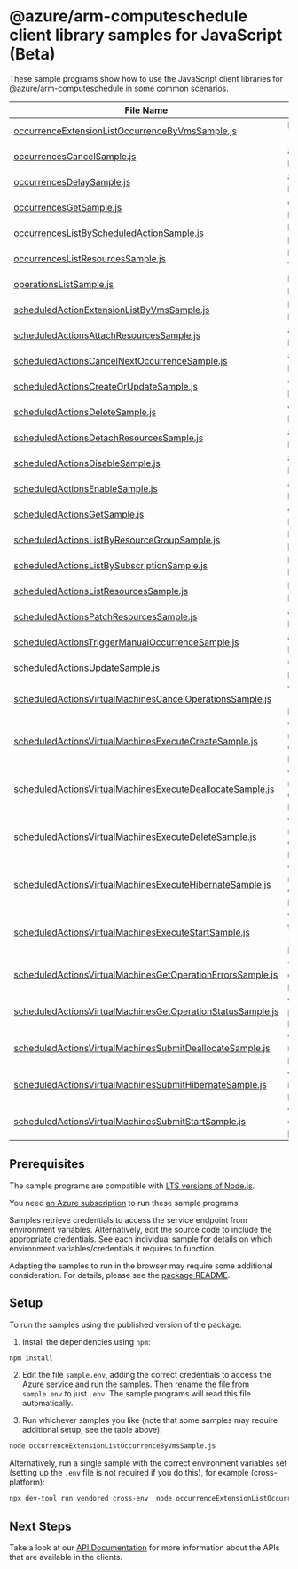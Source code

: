 # @azure/arm-computeschedule client library samples for JavaScript (Beta)

These sample programs show how to use the JavaScript client libraries for @azure/arm-computeschedule in some common scenarios.

| **File Name**                                                                                                         | **Description**                                                                                                                                                                                                                                                                  |
| --------------------------------------------------------------------------------------------------------------------- | -------------------------------------------------------------------------------------------------------------------------------------------------------------------------------------------------------------------------------------------------------------------------------- |
| [occurrenceExtensionListOccurrenceByVmsSample.js][occurrenceextensionlistoccurrencebyvmssample]                       | list OccurrenceExtensionResource resources by parent x-ms-original-file: 2025-04-15-preview/OccurrenceExtension_ListOccurrenceByVms_MaximumSet_Gen.json                                                                                                                          |
| [occurrencesCancelSample.js][occurrencescancelsample]                                                                 | a synchronous resource action. x-ms-original-file: 2025-04-15-preview/Occurrences_Cancel_MaximumSet_Gen.json                                                                                                                                                                     |
| [occurrencesDelaySample.js][occurrencesdelaysample]                                                                   | a long-running resource action. x-ms-original-file: 2025-04-15-preview/Occurrences_Delay_MaximumSet_Gen.json                                                                                                                                                                     |
| [occurrencesGetSample.js][occurrencesgetsample]                                                                       | get a Occurrence x-ms-original-file: 2025-04-15-preview/Occurrences_Get_MaximumSet_Gen.json                                                                                                                                                                                      |
| [occurrencesListByScheduledActionSample.js][occurrenceslistbyscheduledactionsample]                                   | list Occurrence resources by ScheduledAction x-ms-original-file: 2025-04-15-preview/Occurrences_ListByScheduledAction_MaximumSet_Gen.json                                                                                                                                        |
| [occurrencesListResourcesSample.js][occurrenceslistresourcessample]                                                   | list resources attached to Scheduled Actions for the given occurrence x-ms-original-file: 2025-04-15-preview/Occurrences_ListResources_MaximumSet_Gen.json                                                                                                                       |
| [operationsListSample.js][operationslistsample]                                                                       | list the operations for the provider x-ms-original-file: 2025-04-15-preview/Operations_List_MaximumSet_Gen.json                                                                                                                                                                  |
| [scheduledActionExtensionListByVmsSample.js][scheduledactionextensionlistbyvmssample]                                 | list ScheduledActionResources resources by parent x-ms-original-file: 2025-04-15-preview/ScheduledActionExtension_ListByVms_MaximumSet_Gen.json                                                                                                                                  |
| [scheduledActionsAttachResourcesSample.js][scheduledactionsattachresourcessample]                                     | a synchronous resource action. x-ms-original-file: 2025-04-15-preview/ScheduledActions_AttachResources_MaximumSet_Gen.json                                                                                                                                                       |
| [scheduledActionsCancelNextOccurrenceSample.js][scheduledactionscancelnextoccurrencesample]                           | a synchronous resource action. x-ms-original-file: 2025-04-15-preview/ScheduledActions_CancelNextOccurrence_MaximumSet_Gen.json                                                                                                                                                  |
| [scheduledActionsCreateOrUpdateSample.js][scheduledactionscreateorupdatesample]                                       | create a ScheduledAction x-ms-original-file: 2025-04-15-preview/ScheduledActions_CreateOrUpdate_MaximumSet_Gen.json                                                                                                                                                              |
| [scheduledActionsDeleteSample.js][scheduledactionsdeletesample]                                                       | delete a ScheduledAction x-ms-original-file: 2025-04-15-preview/ScheduledActions_Delete_MaximumSet_Gen.json                                                                                                                                                                      |
| [scheduledActionsDetachResourcesSample.js][scheduledactionsdetachresourcessample]                                     | a synchronous resource action. x-ms-original-file: 2025-04-15-preview/ScheduledActions_DetachResources_MaximumSet_Gen.json                                                                                                                                                       |
| [scheduledActionsDisableSample.js][scheduledactionsdisablesample]                                                     | a synchronous resource action. x-ms-original-file: 2025-04-15-preview/ScheduledActions_Disable_MaximumSet_Gen.json                                                                                                                                                               |
| [scheduledActionsEnableSample.js][scheduledactionsenablesample]                                                       | a synchronous resource action. x-ms-original-file: 2025-04-15-preview/ScheduledActions_Enable_MaximumSet_Gen.json                                                                                                                                                                |
| [scheduledActionsGetSample.js][scheduledactionsgetsample]                                                             | get a ScheduledAction x-ms-original-file: 2025-04-15-preview/ScheduledActions_Get_MaximumSet_Gen.json                                                                                                                                                                            |
| [scheduledActionsListByResourceGroupSample.js][scheduledactionslistbyresourcegroupsample]                             | list ScheduledAction resources by resource group x-ms-original-file: 2025-04-15-preview/ScheduledActions_ListByResourceGroup_MaximumSet_Gen.json                                                                                                                                 |
| [scheduledActionsListBySubscriptionSample.js][scheduledactionslistbysubscriptionsample]                               | list ScheduledAction resources by subscription ID x-ms-original-file: 2025-04-15-preview/ScheduledActions_ListBySubscription_MaximumSet_Gen.json                                                                                                                                 |
| [scheduledActionsListResourcesSample.js][scheduledactionslistresourcessample]                                         | list resources attached to Scheduled Actions x-ms-original-file: 2025-04-15-preview/ScheduledActions_ListResources_MaximumSet_Gen.json                                                                                                                                           |
| [scheduledActionsPatchResourcesSample.js][scheduledactionspatchresourcessample]                                       | a synchronous resource action. x-ms-original-file: 2025-04-15-preview/ScheduledActions_PatchResources_MaximumSet_Gen.json                                                                                                                                                        |
| [scheduledActionsTriggerManualOccurrenceSample.js][scheduledactionstriggermanualoccurrencesample]                     | a synchronous resource action. x-ms-original-file: 2025-04-15-preview/ScheduledActions_TriggerManualOccurrence_MaximumSet_Gen.json                                                                                                                                               |
| [scheduledActionsUpdateSample.js][scheduledactionsupdatesample]                                                       | update a ScheduledAction x-ms-original-file: 2025-04-15-preview/ScheduledActions_Update_MaximumSet_Gen.json                                                                                                                                                                      |
| [scheduledActionsVirtualMachinesCancelOperationsSample.js][scheduledactionsvirtualmachinescanceloperationssample]     | virtualMachinesCancelOperations: Cancel a previously submitted (start/deallocate/hibernate) request x-ms-original-file: 2025-04-15-preview/ScheduledActions_VirtualMachinesCancelOperations_MaximumSet_Gen.json                                                                  |
| [scheduledActionsVirtualMachinesExecuteCreateSample.js][scheduledactionsvirtualmachinesexecutecreatesample]           | virtualMachinesExecuteCreate: Execute create operation for a batch of virtual machines, this operation is triggered as soon as Computeschedule receives it. x-ms-original-file: 2025-04-15-preview/ScheduledActions_VirtualMachinesExecuteCreate_MaximumSet_Gen.json             |
| [scheduledActionsVirtualMachinesExecuteDeallocateSample.js][scheduledactionsvirtualmachinesexecutedeallocatesample]   | virtualMachinesExecuteDeallocate: Execute deallocate operation for a batch of virtual machines, this operation is triggered as soon as Computeschedule receives it. x-ms-original-file: 2025-04-15-preview/ScheduledActions_VirtualMachinesExecuteDeallocate_MaximumSet_Gen.json |
| [scheduledActionsVirtualMachinesExecuteDeleteSample.js][scheduledactionsvirtualmachinesexecutedeletesample]           | virtualMachinesExecuteDelete: Execute delete operation for a batch of virtual machines, this operation is triggered as soon as Computeschedule receives it. x-ms-original-file: 2025-04-15-preview/ScheduledActions_VirtualMachinesExecuteDelete_MaximumSet_Gen.json             |
| [scheduledActionsVirtualMachinesExecuteHibernateSample.js][scheduledactionsvirtualmachinesexecutehibernatesample]     | virtualMachinesExecuteHibernate: Execute hibernate operation for a batch of virtual machines, this operation is triggered as soon as Computeschedule receives it. x-ms-original-file: 2025-04-15-preview/ScheduledActions_VirtualMachinesExecuteHibernate_MaximumSet_Gen.json    |
| [scheduledActionsVirtualMachinesExecuteStartSample.js][scheduledactionsvirtualmachinesexecutestartsample]             | virtualMachinesExecuteStart: Execute start operation for a batch of virtual machines, this operation is triggered as soon as Computeschedule receives it. x-ms-original-file: 2025-04-15-preview/ScheduledActions_VirtualMachinesExecuteStart_MaximumSet_Gen.json                |
| [scheduledActionsVirtualMachinesGetOperationErrorsSample.js][scheduledactionsvirtualmachinesgetoperationerrorssample] | virtualMachinesGetOperationErrors: Get error details on operation errors (like transient errors encountered, additional logs) if they exist. x-ms-original-file: 2025-04-15-preview/ScheduledActions_VirtualMachinesGetOperationErrors_MaximumSet_Gen.json                       |
| [scheduledActionsVirtualMachinesGetOperationStatusSample.js][scheduledactionsvirtualmachinesgetoperationstatussample] | virtualMachinesGetOperationStatus: Polling endpoint to read status of operations performed on virtual machines x-ms-original-file: 2025-04-15-preview/ScheduledActions_VirtualMachinesGetOperationStatus_MaximumSet_Gen.json                                                     |
| [scheduledActionsVirtualMachinesSubmitDeallocateSample.js][scheduledactionsvirtualmachinessubmitdeallocatesample]     | virtualMachinesSubmitDeallocate: Schedule deallocate operation for a batch of virtual machines at datetime in future. x-ms-original-file: 2025-04-15-preview/ScheduledActions_VirtualMachinesSubmitDeallocate_MaximumSet_Gen.json                                                |
| [scheduledActionsVirtualMachinesSubmitHibernateSample.js][scheduledactionsvirtualmachinessubmithibernatesample]       | virtualMachinesSubmitHibernate: Schedule hibernate operation for a batch of virtual machines at datetime in future. x-ms-original-file: 2025-04-15-preview/ScheduledActions_VirtualMachinesSubmitHibernate_MaximumSet_Gen.json                                                   |
| [scheduledActionsVirtualMachinesSubmitStartSample.js][scheduledactionsvirtualmachinessubmitstartsample]               | virtualMachinesSubmitStart: Schedule start operation for a batch of virtual machines at datetime in future. x-ms-original-file: 2025-04-15-preview/ScheduledActions_VirtualMachinesSubmitStart_MaximumSet_Gen.json                                                               |

## Prerequisites

The sample programs are compatible with [LTS versions of Node.js](https://github.com/nodejs/release#release-schedule).

You need [an Azure subscription][freesub] to run these sample programs.

Samples retrieve credentials to access the service endpoint from environment variables. Alternatively, edit the source code to include the appropriate credentials. See each individual sample for details on which environment variables/credentials it requires to function.

Adapting the samples to run in the browser may require some additional consideration. For details, please see the [package README][package].

## Setup

To run the samples using the published version of the package:

1. Install the dependencies using `npm`:

```bash
npm install
```

2. Edit the file `sample.env`, adding the correct credentials to access the Azure service and run the samples. Then rename the file from `sample.env` to just `.env`. The sample programs will read this file automatically.

3. Run whichever samples you like (note that some samples may require additional setup, see the table above):

```bash
node occurrenceExtensionListOccurrenceByVmsSample.js
```

Alternatively, run a single sample with the correct environment variables set (setting up the `.env` file is not required if you do this), for example (cross-platform):

```bash
npx dev-tool run vendored cross-env  node occurrenceExtensionListOccurrenceByVmsSample.js
```

## Next Steps

Take a look at our [API Documentation][apiref] for more information about the APIs that are available in the clients.

[occurrenceextensionlistoccurrencebyvmssample]: https://github.com/Azure/azure-sdk-for-js/blob/main/sdk/computeschedule/arm-computeschedule/samples/v1-beta/javascript/occurrenceExtensionListOccurrenceByVmsSample.js
[occurrencescancelsample]: https://github.com/Azure/azure-sdk-for-js/blob/main/sdk/computeschedule/arm-computeschedule/samples/v1-beta/javascript/occurrencesCancelSample.js
[occurrencesdelaysample]: https://github.com/Azure/azure-sdk-for-js/blob/main/sdk/computeschedule/arm-computeschedule/samples/v1-beta/javascript/occurrencesDelaySample.js
[occurrencesgetsample]: https://github.com/Azure/azure-sdk-for-js/blob/main/sdk/computeschedule/arm-computeschedule/samples/v1-beta/javascript/occurrencesGetSample.js
[occurrenceslistbyscheduledactionsample]: https://github.com/Azure/azure-sdk-for-js/blob/main/sdk/computeschedule/arm-computeschedule/samples/v1-beta/javascript/occurrencesListByScheduledActionSample.js
[occurrenceslistresourcessample]: https://github.com/Azure/azure-sdk-for-js/blob/main/sdk/computeschedule/arm-computeschedule/samples/v1-beta/javascript/occurrencesListResourcesSample.js
[operationslistsample]: https://github.com/Azure/azure-sdk-for-js/blob/main/sdk/computeschedule/arm-computeschedule/samples/v1-beta/javascript/operationsListSample.js
[scheduledactionextensionlistbyvmssample]: https://github.com/Azure/azure-sdk-for-js/blob/main/sdk/computeschedule/arm-computeschedule/samples/v1-beta/javascript/scheduledActionExtensionListByVmsSample.js
[scheduledactionsattachresourcessample]: https://github.com/Azure/azure-sdk-for-js/blob/main/sdk/computeschedule/arm-computeschedule/samples/v1-beta/javascript/scheduledActionsAttachResourcesSample.js
[scheduledactionscancelnextoccurrencesample]: https://github.com/Azure/azure-sdk-for-js/blob/main/sdk/computeschedule/arm-computeschedule/samples/v1-beta/javascript/scheduledActionsCancelNextOccurrenceSample.js
[scheduledactionscreateorupdatesample]: https://github.com/Azure/azure-sdk-for-js/blob/main/sdk/computeschedule/arm-computeschedule/samples/v1-beta/javascript/scheduledActionsCreateOrUpdateSample.js
[scheduledactionsdeletesample]: https://github.com/Azure/azure-sdk-for-js/blob/main/sdk/computeschedule/arm-computeschedule/samples/v1-beta/javascript/scheduledActionsDeleteSample.js
[scheduledactionsdetachresourcessample]: https://github.com/Azure/azure-sdk-for-js/blob/main/sdk/computeschedule/arm-computeschedule/samples/v1-beta/javascript/scheduledActionsDetachResourcesSample.js
[scheduledactionsdisablesample]: https://github.com/Azure/azure-sdk-for-js/blob/main/sdk/computeschedule/arm-computeschedule/samples/v1-beta/javascript/scheduledActionsDisableSample.js
[scheduledactionsenablesample]: https://github.com/Azure/azure-sdk-for-js/blob/main/sdk/computeschedule/arm-computeschedule/samples/v1-beta/javascript/scheduledActionsEnableSample.js
[scheduledactionsgetsample]: https://github.com/Azure/azure-sdk-for-js/blob/main/sdk/computeschedule/arm-computeschedule/samples/v1-beta/javascript/scheduledActionsGetSample.js
[scheduledactionslistbyresourcegroupsample]: https://github.com/Azure/azure-sdk-for-js/blob/main/sdk/computeschedule/arm-computeschedule/samples/v1-beta/javascript/scheduledActionsListByResourceGroupSample.js
[scheduledactionslistbysubscriptionsample]: https://github.com/Azure/azure-sdk-for-js/blob/main/sdk/computeschedule/arm-computeschedule/samples/v1-beta/javascript/scheduledActionsListBySubscriptionSample.js
[scheduledactionslistresourcessample]: https://github.com/Azure/azure-sdk-for-js/blob/main/sdk/computeschedule/arm-computeschedule/samples/v1-beta/javascript/scheduledActionsListResourcesSample.js
[scheduledactionspatchresourcessample]: https://github.com/Azure/azure-sdk-for-js/blob/main/sdk/computeschedule/arm-computeschedule/samples/v1-beta/javascript/scheduledActionsPatchResourcesSample.js
[scheduledactionstriggermanualoccurrencesample]: https://github.com/Azure/azure-sdk-for-js/blob/main/sdk/computeschedule/arm-computeschedule/samples/v1-beta/javascript/scheduledActionsTriggerManualOccurrenceSample.js
[scheduledactionsupdatesample]: https://github.com/Azure/azure-sdk-for-js/blob/main/sdk/computeschedule/arm-computeschedule/samples/v1-beta/javascript/scheduledActionsUpdateSample.js
[scheduledactionsvirtualmachinescanceloperationssample]: https://github.com/Azure/azure-sdk-for-js/blob/main/sdk/computeschedule/arm-computeschedule/samples/v1-beta/javascript/scheduledActionsVirtualMachinesCancelOperationsSample.js
[scheduledactionsvirtualmachinesexecutecreatesample]: https://github.com/Azure/azure-sdk-for-js/blob/main/sdk/computeschedule/arm-computeschedule/samples/v1-beta/javascript/scheduledActionsVirtualMachinesExecuteCreateSample.js
[scheduledactionsvirtualmachinesexecutedeallocatesample]: https://github.com/Azure/azure-sdk-for-js/blob/main/sdk/computeschedule/arm-computeschedule/samples/v1-beta/javascript/scheduledActionsVirtualMachinesExecuteDeallocateSample.js
[scheduledactionsvirtualmachinesexecutedeletesample]: https://github.com/Azure/azure-sdk-for-js/blob/main/sdk/computeschedule/arm-computeschedule/samples/v1-beta/javascript/scheduledActionsVirtualMachinesExecuteDeleteSample.js
[scheduledactionsvirtualmachinesexecutehibernatesample]: https://github.com/Azure/azure-sdk-for-js/blob/main/sdk/computeschedule/arm-computeschedule/samples/v1-beta/javascript/scheduledActionsVirtualMachinesExecuteHibernateSample.js
[scheduledactionsvirtualmachinesexecutestartsample]: https://github.com/Azure/azure-sdk-for-js/blob/main/sdk/computeschedule/arm-computeschedule/samples/v1-beta/javascript/scheduledActionsVirtualMachinesExecuteStartSample.js
[scheduledactionsvirtualmachinesgetoperationerrorssample]: https://github.com/Azure/azure-sdk-for-js/blob/main/sdk/computeschedule/arm-computeschedule/samples/v1-beta/javascript/scheduledActionsVirtualMachinesGetOperationErrorsSample.js
[scheduledactionsvirtualmachinesgetoperationstatussample]: https://github.com/Azure/azure-sdk-for-js/blob/main/sdk/computeschedule/arm-computeschedule/samples/v1-beta/javascript/scheduledActionsVirtualMachinesGetOperationStatusSample.js
[scheduledactionsvirtualmachinessubmitdeallocatesample]: https://github.com/Azure/azure-sdk-for-js/blob/main/sdk/computeschedule/arm-computeschedule/samples/v1-beta/javascript/scheduledActionsVirtualMachinesSubmitDeallocateSample.js
[scheduledactionsvirtualmachinessubmithibernatesample]: https://github.com/Azure/azure-sdk-for-js/blob/main/sdk/computeschedule/arm-computeschedule/samples/v1-beta/javascript/scheduledActionsVirtualMachinesSubmitHibernateSample.js
[scheduledactionsvirtualmachinessubmitstartsample]: https://github.com/Azure/azure-sdk-for-js/blob/main/sdk/computeschedule/arm-computeschedule/samples/v1-beta/javascript/scheduledActionsVirtualMachinesSubmitStartSample.js
[apiref]: https://learn.microsoft.com/javascript/api/@azure/arm-computeschedule?view=azure-node-preview
[freesub]: https://azure.microsoft.com/free/
[package]: https://github.com/Azure/azure-sdk-for-js/tree/main/sdk/computeschedule/arm-computeschedule/README.md
